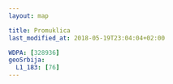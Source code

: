 ```yaml
---
layout: map

title: Promuklica
last_modified_at: 2018-05-19T23:04:04+02:00

WDPA: [328936]
geoSrbija:
  L1_183: [76]
---
```

